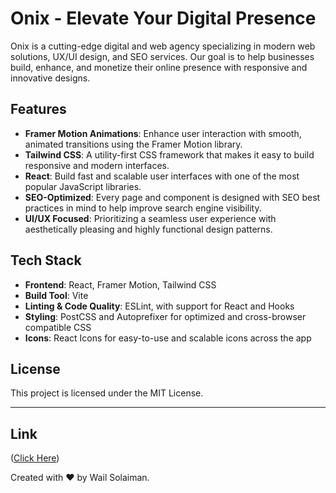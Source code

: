 # Onix - Elevate Your Digital Presence

Onix is a cutting-edge digital and web agency specializing in modern web solutions, UX/UI design, and SEO services. Our goal is to help businesses build, enhance, and monetize their online presence with responsive and innovative designs.

## Features

-   **Framer Motion Animations**: Enhance user interaction with smooth, animated transitions using the Framer Motion library.
-   **Tailwind CSS**: A utility-first CSS framework that makes it easy to build responsive and modern interfaces.
-   **React**: Build fast and scalable user interfaces with one of the most popular JavaScript libraries.
-   **SEO-Optimized**: Every page and component is designed with SEO best practices in mind to help improve search engine visibility.
-   **UI/UX Focused**: Prioritizing a seamless user experience with aesthetically pleasing and highly functional design patterns.

## Tech Stack

-   **Frontend**: React, Framer Motion, Tailwind CSS
-   **Build Tool**: Vite
-   **Linting & Code Quality**: ESLint, with support for React and Hooks
-   **Styling**: PostCSS and Autoprefixer for optimized and cross-browser compatible CSS
-   **Icons**: React Icons for easy-to-use and scalable icons across the app

## License

This project is licensed under the MIT License.

---

## Link

([Click Here](https://onix-chi.vercel.app/))

Created with ❤️ by Wail Solaiman.
